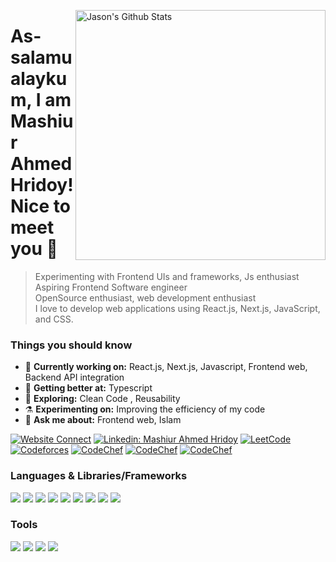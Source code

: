 [<img align="right" width="400" src="https://github-readme-stats.vercel.app/api?username=HridoyMA&&show_icons=true&theme=algolia&count_private=true" alt="Jason's Github Stats"/>](https://github.com/HridoyMA)

<!--### Hi there 👋-->
# As-salamu alaykum, I am Mashiur Ahmed Hridoy! Nice to meet you 👋
<!--
**HridoyMA/HridoyMA** is a ✨ _special_ ✨ repository because its `README.md` (this file) appears on your GitHub profile.

Here are some ideas to get you started:

- 🔭 I’m currently working on ...
- 🌱 I’m currently learning ...
- 👯 I’m looking to collaborate on ...
- 🤔 I’m looking for help with ...
- 💬 Ask me about ...
- 📫 How to reach me: ...
- 😄 Pronouns: ...
- ⚡ Fun fact: ...
-->
> Experimenting with Frontend UIs and frameworks, Js enthusiast <br/>
> Aspiring Frontend Software engineer <br/>
> OpenSource enthusiast, web development enthusiast <br/>
I love to develop web applications using React.js, Next.js, JavaScript, and CSS.

### Things you should know

- 🔭 <b>Currently working on:</b> React.js, Next.js, Javascript, Frontend web, Backend API integration 
- 🌱 <b>Getting better at:</b> Typescript
- 🤔 <b>Exploring:</b>  Clean Code , Reusability
- ⚗️ <b>Experimenting on:</b> Improving the efficiency of my code
- 💬 <b>Ask me about:</b> Frontend web, Islam

[![Website Connect](https://img.shields.io/badge/Portfolio-red?style=flat-square&logoColor=White)](https://portfolio-next-8hzs.vercel.app/https://portfolio-next-8hzs.vercel.app/)
[![Linkedin: Mashiur Ahmed Hridoy](https://img.shields.io/badge/-Hridoy-blue?style=flat&logo=Linkedin&logoColor=white&link=https://www.linkedin.com/in/tajnur/)](https://www.linkedin.com/in/mashiur-ahmed-hridoy/)
[![LeetCode](https://img.shields.io/badge/LeetCode-informational?style=flat&logo=leetcode&logoColor=white)](https://leetcode.com/ma_hridoy/)
[![Codeforces](https://img.shields.io/badge/Codeforces-informational?style=flat&logo=Codeforces&logoColor=white)](https://codeforces.com/profile/Hredoy)
[![CodeChef](https://img.shields.io/badge/Vjudge-informational?style=flat)](https://vjudge.net/user/Hridoy14)
[![CodeChef](https://img.shields.io/badge/Atcoder-informational?style=flat)](https://atcoder.jp/users/Hredoy)
[![CodeChef](https://img.shields.io/badge/CSES-informational?style=flat)](https://cses.fi/user/123947)
<!-- ![GitHub followers](https://img.shields.io/github/followers/HridoyMA?label=Follow&style=social) -->

### Languages & Libraries/Frameworks
<p>
  <img src="https://img.shields.io/badge/c%2B%2B-sky?style=flat-square&logo=C%2B%2B&logoColor=White"/>
  <img src="https://img.shields.io/badge/-Next.JS-0A1A2F?style=flat&logo=next.js"/>
  <img src="https://img.shields.io/badge/TypeScript-3178C6?style=flat-square&logo=TypeScript&logoColor=white"/>
  <img src="https://img.shields.io/badge/JavaScript-e6e600?style=flat-square&logo=JavaScript&logoColor=black"/>
  <img src="https://img.shields.io/badge/Tailwindcss-%2338B2AC.svg?style=flat-square&logo=tailwind-css&logoColor=white"/>
  <img src="https://img.shields.io/badge/React-61DAFB?style=flat-square&logo=React&logoColor=black"/>
  <img src="https://img.shields.io/badge/React_Router-CA4245?style=flat-square&logo=react-router&logoColor=white"/>
  <img src="https://img.shields.io/badge/React%20Hook%20Form-%23EC5990.svg?style=flat-square&logo=reacthookform&logoColor=white"/>
  <img src="https://img.shields.io/badge/Python-005580?style=flat-square&logo=Python&logoColor=white"/>
</p>

### Tools
<p>
  <img src="https://img.shields.io/badge/Github-%23121011.svg?style=flat-square&logo=github&logoColor=white"/>
  <img src="https://img.shields.io/badge/Git-F05032?style=flat-square&logo=Git&logoColor=white"/>
  <img src="https://img.shields.io/badge/Visual%20Studio%20Code-0078d7.svg?style=flat-square&logo=visual-studio-code&logoColor=white"/>
  <img src="https://img.shields.io/badge/Vercel-%23000000.svg?style=flat-square&logo=vercel&logoColor=white"/>
</p>
